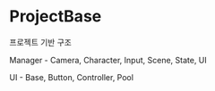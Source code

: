 # ProjectBase

프로젝트 기반 구조

 Manager - Camera, Character, Input, Scene, State, UI
 
 UI - Base, Button, Controller, Pool
